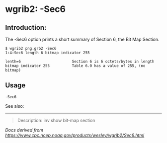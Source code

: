 # wgrib2: -Sec6

## Introduction:

The -Sec6 option prints a short summary of Section 6, the
Bit Map Section.

```
$ wgrib2 png.grb2 -Sec6
1:4:Sec6 length 6 bitmap indicator 255

lenth=6                       Section 6 is 6 octets/bytes in length
bitmap indicator 255          Table 6.0 has a value of 255, (no bitmap)
```

## Usage

```
-Sec6
```

See also:

---

> Description: inv show bit-map section

_Docs derived from <https://www.cpc.ncep.noaa.gov/products/wesley/wgrib2/Sec6.html>_
